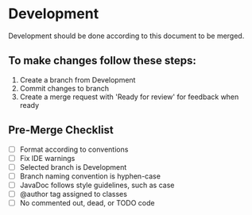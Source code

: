 # Development

Development should be done according to this document to be merged.

## To make changes follow these steps:

1. Create a branch from Development
2. Commit changes to branch
3. Create a merge request with 'Ready for review' for feedback when ready

## Pre-Merge Checklist

- [ ] Format according to conventions
- [ ] Fix IDE warnings
- [ ] Selected branch is Development
- [ ] Branch naming convention is hyphen-case
- [ ] JavaDoc follows style guidelines, such as case
- [ ] @author tag assigned to classes
- [ ] No commented out, dead, or TODO code
